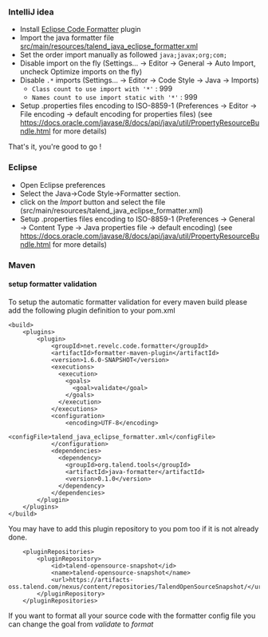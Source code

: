 ### IntelliJ idea
* Install [Eclipse Code Formatter](https://plugins.jetbrains.com/plugin/6546) plugin
* Import the java formatter file [src/main/resources/talend_java_eclipse_formatter.xml](src/main/resources/talend_java_eclipse_formatter.xml)
* Set the order import manually as followed `java;javax;org;com;`
* Disable import on the fly (Settings... -> Editor -> General -> Auto Import, uncheck Optimize imports on the fly)
* Disable `.*` imports (Settings... -> Editor -> Code Style -> Java -> Imports)
  - `Class count to use import with '*'` : 999
  - `Names count to use import static with '*'` : 999
* Setup .properties files encoding to ISO-8859-1 (Preferences -> Editor -> File encoding -> default encoding for properties files) (see https://docs.oracle.com/javase/8/docs/api/java/util/PropertyResourceBundle.html for more details)

That's it, you're good to go !

### Eclipse
* Open Eclipse preferences
* Select the Java->Code Style->Formatter section.
* click on the *Import* button and select the file  (src/main/resources/talend_java_eclipse_formatter.xml)
* Setup .properties files encoding to ISO-8859-1 (Preferences -> General -> Content Type -> Java properties file -> default encoding) (see https://docs.oracle.com/javase/8/docs/api/java/util/PropertyResourceBundle.html for more details)

### Maven
#### setup formatter validation
To setup the automatic formatter validation for every maven build please add the following plugin definition to your pom.xml
```
<build>
	<plugins>
		<plugin>
			<groupId>net.revelc.code.formatter</groupId>
			<artifactId>formatter-maven-plugin</artifactId>
			<version>1.6.0-SNAPSHOT</version>
			<executions>
	          <execution>
	            <goals>
	              <goal>validate</goal>
	            </goals>
	          </execution>
	        </executions>
            <configuration>
            	<encoding>UTF-8</encoding>
                <configFile>talend_java_eclipse_formatter.xml</configFile>
            </configuration>
			<dependencies>
	          <dependency>
	            <groupId>org.talend.tools</groupId>
	            <artifactId>java-formatter</artifactId>
	            <version>0.1.0</version>
	          </dependency>
	        </dependencies>
		</plugin>
	</plugins>
</build>
```

You may have to add this plugin repository to you pom too if it is not already done.
```
	<pluginRepositories>
        <pluginRepository>
            <id>talend-opensource-snapshot</id>
            <name>talend-opensource-snapshot</name>
            <url>https://artifacts-oss.talend.com/nexus/content/repositories/TalendOpenSourceSnapshot/</url>
        </pluginRepository>
    </pluginRepositories>
```
If you want to format all your source code with the formatter config file you can change the goal from *validate* to *format*
